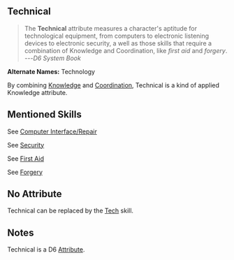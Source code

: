 Technical
---------

> The __Technical__ attribute measures a character's aptitude for technological equipment, from computers to electronic listening devices to electronic security, a well as those skills that require a combination of Knowledge and Coordination, like _first aid_ and _forgery_. ---<cite>D6 System Book</cite>

__Alternate Names:__ Technology

By combining [Knowledge](Knowledge) and [Coordination](Coordination), Technical is a kind of applied Knowledge attribute.

Mentioned Skills
----------------

See [Computer Interface/Repair](Tech#computer-interface-repair)

See [Security](Security)

See [First Aid](Medicine#first-aid)

See [Forgery](Artist#forgery)

No Attribute
------------

Technical can be replaced by the [Tech](Tech) skill.

Notes
-----

Technical is a D6 [Attribute](index#attributes).
